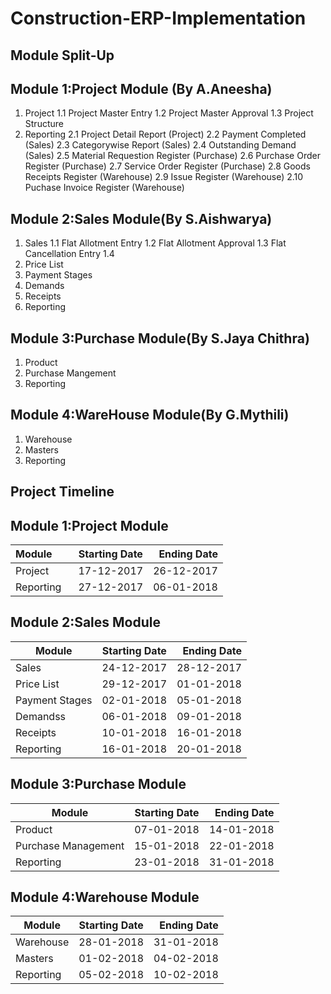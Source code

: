 # Construction-ERP-Implementation
## Module Split-Up
## Module 1:Project Module (By A.Aneesha)
1. Project
  1.1 Project Master Entry
  1.2 Project Master Approval
  1.3 Project Structure
2. Reporting
  2.1 Project Detail Report (Project)
  2.2 Payment Completed (Sales)
  2.3 Categorywise Report (Sales)
  2.4 Outstanding Demand (Sales)
  2.5 Material Requestion Register (Purchase)
  2.6 Purchase Order Register (Purchase)
  2.7 Service Order Register (Purchase)
  2.8 Goods Receipts Register (Warehouse)
  2.9 Issue Register (Warehouse)
  2.10 Puchase Invoice Register (Warehouse)
  
## Module 2:Sales Module(By S.Aishwarya)
1. Sales
  1.1 Flat Allotment Entry
  1.2 Flat Allotment Approval
  1.3 Flat Cancellation Entry
  1.4 
2. Price List
3. Payment Stages
4. Demands
5. Receipts
6. Reporting
## Module 3:Purchase Module(By S.Jaya Chithra)
1. Product
2. Purchase Mangement
3. Reporting
## Module 4:WareHouse Module(By G.Mythili)
1. Warehouse
2. Masters
3. Reporting




## Project Timeline
## Module 1:Project Module
| Module        | Starting Date | Ending Date  |
| ------------- |:-------------:| ------------:|
| Project       | 17-12-2017    |  26-12-2017  |
| Reporting     | 27-12-2017    |  06-01-2018  |


## Module 2:Sales Module
| Module        | Starting Date  | Ending Date  |
| ------------- |:--------------:| ------------:|
| Sales         | 24-12-2017     | 28-12-2017   |
| Price List    | 29-12-2017     | 01-01-2018   |
| Payment Stages| 02-01-2018     | 05-01-2018   |
| Demandss      | 06-01-2018     | 09-01-2018   |
| Receipts      | 10-01-2018     | 16-01-2018   |
| Reporting     | 16-01-2018     | 20-01-2018   |


## Module 3:Purchase Module
| Module             | Starting Date  | Ending Date  |
| ------------------ |:--------------:| ------------:|
| Product            | 07-01-2018     | 14-01-2018   |
| Purchase Management| 15-01-2018     | 22-01-2018   |
| Reporting          | 23-01-2018     | 31-01-2018   |


## Module 4:Warehouse Module
| Module        | Starting Date  | Ending Date  |
| ------------- |:--------------:| ------------:|
| Warehouse     | 28-01-2018     | 31-01-2018   |
| Masters       | 01-02-2018     | 04-02-2018   |
| Reporting     | 05-02-2018     | 10-02-2018   |



